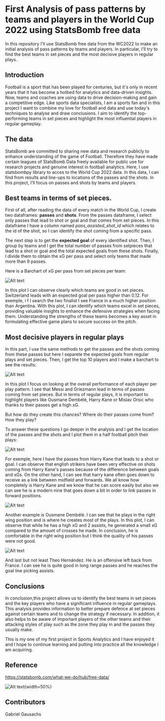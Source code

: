 # First Analysis of pass patterns by teams and players in the World Cup 2022 using StatsBomb free data
In this repository I'll use StatsBomb free data from the WC2022 to make an initial analysis of pass patterns by teams and players. In particular, I'll try to find the best teams in set pieces and the most decisive players in regular plays. 

## Introduction
Football is a sport that has been played for centuries, but it's only in recent years that it has become a hotbed for analytics and data-driven insights. Now, teams and coaches are using data to drive decision-making and gain a competitive edge. Like sports data specialists, I am a sports fan and in this project I want to combine my love for football and data and use today's techniques to analyse and draw conclusions. I aim to identify the top-performing teams in set pieces and highlight the most influential players in regular gameplay.

## The data
StatsBomb are committed to sharing new data and research publicly to enhance understanding of the game of Football. Therefore they have made certain leagues of StatsBomb Data freely available for public use for research projects and genuine interest in football analytics. Here, I use statsbombpy library to acces to the World Cup 2022 data. In this data, I can find from results and line-ups to locations of the passes and the shots. In this project, I'll focus on passes and shots by teams and players.

## Best teams in terms of set pieces.
First of all, after reading the data of every match in the World Cup, I create two dataframes: **passes** and **shots**. From the passes dataframe, I select only passes that lead to shot or goal and that comes from set pieces. In this dataframe I have a column named *pass_assisted_shot_id* which relates to the id of the shot, so I can identify the shot coming from a specific pass.

The next step is to get the **expected goal** of every identified shot. Then, I group by teams and I get the total number of passes from setpieces that lead to a shot or goal and the total expected goals from these shots. Finally, I divide them to obtain the xG per pass and select only teams that made more than 9 passes.

Here is a Barchart of xG per pass from set pieces per team:

![Alt text](img/Barchartxgpass.png)

In this plot I can observe clearly which teams are good in set pieces. Switzerland leads with an expected goal per pass higher than 0.12. For exemple, i f I search the two finalist I see France in a much higher position than Argentina. With this plot, I can identify which teams excel in set pieces, providing valuable insights to enhance the defensive strategies when facing them. Understanding the strengths of these teams becomes a key asset in formulating effective game plans to secure success on the pitch.

## Most decisive players in regular plays

In this part, I use the same methods to get the passes and the shots coming from these passes but here I separete the expected goals from regular plays and set pieces. Then, I get the top 10 players and I make a barchart to see the results:

![Alt text](img/BarchartXGPlayer.png)

In this plot I focus on looking at the overall performance of each player per play pattern. I see that Messi and Griezmann lead in terms of passes coming from set pieces. But in terms of regular plays, it is important to highlight players like Ousmane Dembélé, Harry Kane or Mislav Orsic who thanks to their passes get a high xG.

But how do they create this chances? Where do their passes come from? How they play?

To answer these questions I go deeper in the analysis and I get the location of the passes and the shots and I plot them in a half football pitch their plays:

![Alt text](img/PlotPasses_Harry_Kane.png)

For exemple, here I have the passes from Harry Kane that leads to a shot or goal. I can observe that english strikers have been very effective on shots coming from Harry Kane's passes because of the difference between goals and xGs. On the other hand, I can see that harry kane often goes down to receive as a link between midfield and forwards. We all know how completely is Harry Kane and we know that he can score easily but also we can see he is a modern nine that goes down a bit in order to link passes in forward positions.

![Alt text](img/PlotPasses_Ousmane_Dembélé.png)

Another example is Ousmane Dembélé. I can see that he plays in the right wing position and is where he creates most of the plays. In this plot, I can observe that while he has a high xG and 2 assists, he generated a small xG compared to the amount of crosses he made. In conclusion, he is comfortable in the right wing position but I think the quality of his passes were not good.

![Alt text](img/PlotPasses_Theo_Bernard_François_Hernández.png)

And last but not least Theo Hernández. He is an offensive left back from France. I can see he is quite good in long range passes and he reaches the goal line picking assists.

## Conclusions
In conclusion,this project allows us to identify the best teams in set pieces and the key players who have a significant influence in regular gameplays. This analysis provides information to better prepare defence at set pieces against certain teams and to change the strategy if necessary. In addition, it also helps to be aware of important players of the other teams and their attacking styles of play such as the zone they play in and the passes they usually make.

This is my one of my first project in Sports Analytics and I have enjoyed it and I hope to continue learning and putting into practice all the knowledge I am acquiring.

## Reference

https://statsbomb.com/what-we-do/hub/free-data/

![Alt text](img/statsbomblogo.jpg){width=50%}

## Contributors

Gabriel Gausachs